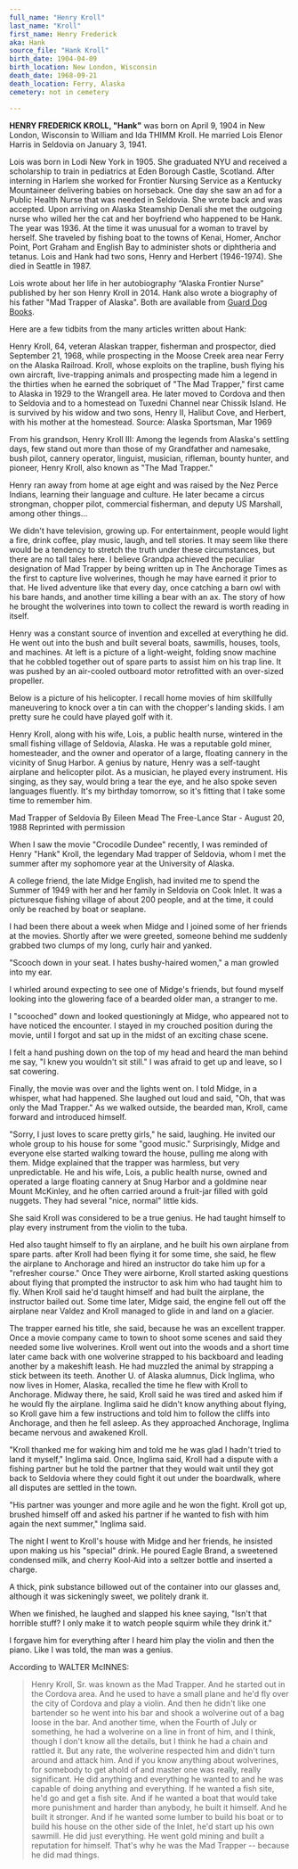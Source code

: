 ```yaml
---
full_name: "Henry Kroll"
last_name: "Kroll"
first_name: Henry Frederick
aka: Hank
source_file: "Hank Kroll"
birth_date: 1904-04-09
birth_location: New London, Wisconsin
death_date: 1968-09-21
death_location: Ferry, Alaska
cemetery: not in cemetery

---
```


**HENRY FREDERICK KROLL, "Hank"** was born on April 9, 1904 in New London, Wisconsin to William and Ida THIMM Kroll. He married Lois Elenor Harris in Seldovia on January 3, 1941.  

Lois was born in Lodi New York in 1905.  She graduated NYU and received a scholarship to train in pediatrics at Eden Borough Castle, Scotland.  After interning in Harlem she worked for Frontier Nursing Service as a Kentucky Mountaineer delivering babies on horseback. One day she saw an ad for a Public Health Nurse that was needed in Seldovia. She wrote back and was accepted.  Upon arriving on Alaska Steamship Denali she met the outgoing nurse who willed her the cat and her boyfriend who happened to be Hank.  The year was 1936.  At the time it was unusual for a woman to travel by herself.  She traveled by fishing boat to the towns of Kenai, Homer, Anchor Point, Port Graham and English Bay to administer shots or diphtheria and tetanus.  Lois and Hank had two sons, Henry and Herbert (1946-1974).  She died in Seattle in 1987.  

Lois wrote about her life in her autobiography “Alaska Frontier Nurse” published by her son Henry Kroll in 2014. Hank also wrote a biography of his father "Mad Trapper of Alaska". Both are available from [Guard Dog Books](https://guarddogbooks.com/product.html).

Here are a few tidbits from the many articles written about Hank:

Henry Kroll, 64, veteran Alaskan trapper, fisherman and prospector, died September 21, 1968, while prospecting in the Moose Creek area near Ferry on the Alaska Railroad.  Kroll, whose exploits on the trapline, bush flying his own aircraft, live-trapping animals and prospecting made him a legend in the thirties when he earned the sobriquet of "The Mad Trapper," first came to Alaska in 1929 to the Wrangell area.  He later moved to Cordova and then to Seldovia and to a homestead on Tuxedni Channel near Chissik Island.  He is survived by his widow and two sons, Henry II, Halibut Cove, and Herbert, with his mother at the homestead.  Source: Alaska Sportsman, Mar 1969


From his grandson, Henry Kroll III:
Among the legends from Alaska's settling days, few stand out more than those of my Grandfather and namesake, bush pilot, cannery operator, linguist, musician, rifleman, bounty hunter, and pioneer, Henry Kroll, also known as "The Mad Trapper."

Henry ran away from home at age eight and was raised by the Nez Perce Indians, learning their language and culture. He later became a circus strongman, chopper pilot, commercial fisherman, and deputy US Marshall, among other things...

We didn't have television, growing up. For entertainment, people would light a fire, drink coffee, play music, laugh, and tell stories. It may seem like there would be a tendency to stretch the truth under these circumstances, but there are no tall tales here. I believe Grandpa achieved the peculiar designation of Mad Trapper by being written up in The Anchorage Times as the first to capture live wolverines, though he may have earned it prior to that. He lived adventure like that every day, once catching a barn owl with his bare hands, and another time killing a bear with an ax. The story of how he brought the wolverines into town to collect the reward is worth reading in itself.

Henry was a constant source of invention and excelled at everything he did. He went out into the bush and built several boats, sawmills, houses, tools, and machines. At left is a picture of a light-weight, folding snow machine that he cobbled together out of spare parts to assist him on his trap line. It was pushed by an air-cooled outboard motor retrofitted with an over-sized propeller.

Below is a picture of his helicopter. I recall home movies of him skillfully maneuvering to knock over a tin can with the chopper's landing skids. I am pretty sure he could have played golf with it.

Henry Kroll, along with his wife, Lois, a public health nurse, wintered in the small fishing village of Seldovia, Alaska. He was a reputable gold miner, homesteader, and the owner and operator of a large, floating cannery in the vicinity of Snug Harbor. A genius by nature, Henry was a self-taught airplane and helicopter pilot. As a musician, he played every instrument. His singing, as they say, would bring a tear the eye, and he also spoke seven languages fluently. It's my birthday tomorrow, so it's fitting that I take some time to remember him. 


Mad Trapper of Seldovia
                         By Eileen Mead   The Free-Lance Star - August 20, 1988     Reprinted with permission

When I saw the movie "Crocodile Dundee" recently, I was reminded of Henry "Hank" Kroll, the legendary Mad trapper of Seldovia, whom I met the summer after my sophomore year at the University of Alaska.

A college friend, the late Midge English, had invited me to spend the Summer of 1949 with her and her family in Seldovia on Cook Inlet. It was a picturesque fishing village of about 200 people, and at the time, it could only be reached by boat or seaplane.

I had been there about a week when Midge and I joined some of her friends at the movies. Shortly after we were greeted, someone behind me suddenly grabbed two clumps of my long, curly hair and yanked.

"Scooch down in your seat. I hates bushy-haired women," a man growled into my ear.

I whirled around expecting to see one of Midge's friends, but found myself looking into the glowering face of a bearded older man, a stranger to me.

I "scooched" down and looked questioningly at Midge, who appeared not to have noticed the encounter. I stayed in my crouched position during the movie, until I forgot and sat up in the midst of an exciting chase scene.

I felt a hand pushing down on the top of my head and heard the man behind me say, "I knew you wouldn't sit still." I was afraid to get up and leave, so I sat cowering.

Finally, the movie was over and the lights went on. I told Midge, in a whisper, what had happened. She laughed out loud and said, "Oh, that was only the Mad Trapper." As we walked outside, the bearded man, Kroll, came forward and introduced himself.

"Sorry, I just loves to scare pretty girls," he said, laughing. He invited our whole group to his house for some "good music." Surprisingly, Midge and everyone else started walking toward the house, pulling me along with them. Midge explained that the trapper was harmless, but very unpredictable. He and his wife, Lois, a public health nurse, owned and operated a large floating cannery at Snug Harbor and a goldmine near Mount McKinley, and he often carried around a fruit-jar filled with gold nuggets. They had several "nice, normal" little kids.

She said Kroll was considered to be a true genius. He had taught himself to play every instrument from the violin to the tuba.

Hed also taught himself to fly an airplane, and he built his own airplane from spare parts. after Kroll had been flying it for some time, she said, he flew the airplane to Anchorage and hired an instructor do take him up for a "refresher course." Once They were airborne, Kroll started asking questions about flying that prompted the instructor to ask him who had taught him to fly. When Kroll said he'd taught himself and had built the airplane, the instructor bailed out. Some time later, Midge said, the engine fell out off the airplane near Valdez and Kroll managed to glide in and land on a glacier.

The trapper earned his title, she said, because he was an excellent trapper. Once a movie company came to town to shoot some scenes and said they needed some live wolverines. Kroll went out into the woods and a short time later came back with one wolverine strapped to his backboard and leading another by a makeshift leash. He had muzzled the animal by strapping a stick between its teeth. Another U. of Alaska alumnus, Dick Inglima, who now lives in Homer, Alaska, recalled the time he flew with Kroll to Anchorage. Midway there, he said, Kroll said he was tired and asked him if he would fly the airplane. Inglima said he didn't know anything about flying, so Kroll gave him a few instructions and told him to follow the cliffs into Anchorage, and then he fell asleep. As they approached Anchorage, Inglima became nervous and awakened Kroll.

"Kroll thanked me for waking him and told me he was glad I hadn't tried to land it myself," Inglima said. Once, Inglima said, Kroll had a dispute with a fishing partner but he told the partner that they would wait until they got back to Seldovia where they could fight it out under the boardwalk, where all disputes are settled in the town.

"His partner was younger and more agile and he won the fight. Kroll got up, brushed himself off and asked his partner if he wanted to fish with him again the next summer," Inglima said.

The night I went to Kroll's house with Midge and her friends, he insisted upon making us his "special" drink. He poured Eagle Brand, a sweetened condensed milk, and cherry Kool-Aid into a seltzer bottle and inserted a charge.

A thick, pink substance billowed out of the container into our glasses and, although it was sickeningly sweet, we politely drank it.

When we finished, he laughed and slapped his knee saying, "Isn't that horrible stuff? I only make it to watch people squirm while they drink it."

I forgave him for everything after I heard him play the violin and then the piano. Like I was told, the man was a genius.



According to WALTER McINNES: 
> Henry Kroll, Sr. was known as the Mad Trapper. And he started out in the Cordova area. And he used to have a small plane and he'd fly over the city of Cordova and play a violin.  And then he didn't like one bartender so he went into his bar and shook a wolverine out of a bag loose in the bar.
And another time, when the Fourth of July or something, he had a wolverine on a line in front of him, and I think, though I don't know all the details, but I think he had a chain and rattled it.
But any rate, the wolverine respected him and didn't turn around and attack him. And if you know anything about wolverines, for somebody to get ahold of and master one was really, really significant.
He did anything and everything he wanted to and he was capable of doing anything and everything.  If he wanted a fish site, he'd go and get a fish site. And if he wanted a boat that would take more punishment and harder than anybody, he built it himself.  And he built it stronger. And if he wanted some lumber to build his boat or to build his house on the other side of the Inlet, he'd start up his own sawmill.
He did just everything. He went gold mining and built a reputation for himself. That's why he was the Mad Trapper -- because he did mad things. 
